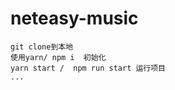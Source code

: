 # neteasy-music

    git clone到本地   
    使用yarn/ npm i  初始化  
    yarn start /  npm run start 运行项目
    ...
    